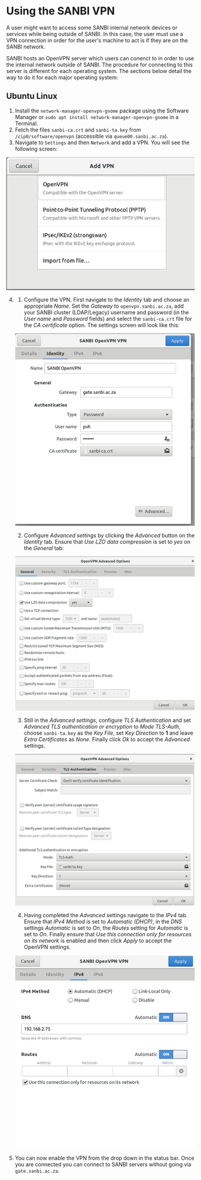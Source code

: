 # Using the SANBI VPN

A user might want to access some SANBI internal network devices or services while being outside of SANBI. In this case, the user must use a VPN connection in order for the user's machine to act is if they are on the SANBI network.

SANBI hosts an OpenVPN server which users can conenct to in order to use the internal network outside of SANBI. The procedure for connecting to this server is different for each operating system. The sections below detail the way to do it for each major operating system:

## Ubuntu Linux

1. Install the `network-manager-openvpn-gnome` package using the Software Manager or `sudo apt install network-manager-openvpn-gnome` in a Terminal.
2. Fetch the files `sanbi-ca.crt` and `sanbi-ta.key` from `/cip0/software/openvpn` (accessible via `queue00.sanbi.ac.za`).
3. Navigate to `Settings` and then `Network` and add a VPN. You will see the following screen:

![Add VPN Screen showing OpenVPN option](../_media/add_vpn_screen.png)

4. 
    1. Configure the VPN. First navigate to the *Identity* tab and choose an appropriate *Name*. Set the *Gateway* to `openvpn.sanbi.ac.za`, add your SANBI cluster (LDAP/Legacy)
    username and password (in the *User name* and *Password* fields) and select the `sanbi-ca.crt` file for the *CA certificate* option. The settings screen will look
    like this:

    ![OpenVPN Identity Configuration screen](../_media/openvpn_identity_settings.png)

    2. Configure *Advanced settings* by clicking the *Advanced* button on the *Identity* tab. Ensure that *Use LZO data compression* is set to *yes* on the *General* tab:

    ![OpenVPN Advanced Settings General tab](../_media/openvpn_advanced_general.png)

    3. Still in the *Advanced settings*, configure *TLS Authentication* and set *Advanced TLS authentication or encryption* to *Mode* *TLS-Auth*, choose `sanbi-ta.key`
    as the *Key File*, set *Key Direction* to **1** and leave *Extra Certificates* as *None*. Finally click *Ok* to accept the *Advanced* settings.

    ![OpenVPN Advanced Settings TLS Authentication tab](../_media/openvpn_advanced_tls.png)

    4. Having completed the *Advanced* settings navigate to the *IPv4* tab. Ensure that *IPv4 Method* is set to *Automatic (DHCP)*, in the *DNS* settings *Automatic* is
    set to *On*, the *Routes* setting for *Automatic* is set to *On*. Finally ensure that *Use this connection only for resources on its network* is enabled and then
    click *Apply* to accept the OpenVPN settings.

    ![OpenVPN IPv4 Settings tab](../_media/openvpn_ipv4.png)

5. You can now enable the VPN from the drop down in the status bar. Once you are connected you can connect to SANBI servers without going via `gate.sanbi.ac.za`.